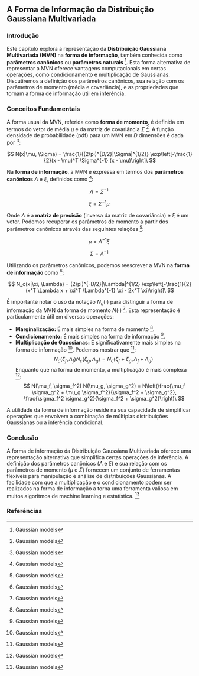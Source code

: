 ## A Forma de Informação da Distribuição Gaussiana Multivariada

### Introdução
Este capítulo explora a representação da **Distribuição Gaussiana Multivariada (MVN)** na **forma de informação**, também conhecida como **parâmetros canônicos** ou **parâmetros naturais** [^1]. Esta forma alternativa de representar a MVN oferece vantagens computacionais em certas operações, como condicionamento e multiplicação de Gaussianas. Discutiremos a definição dos parâmetros canônicos, sua relação com os parâmetros de momento (média e covariância), e as propriedades que tornam a forma de informação útil em inferência.

### Conceitos Fundamentais

A forma usual da MVN, referida como **forma de momento**, é definida em termos do vetor de média $\mu$ e da matriz de covariância $\Sigma$ [^1]. A função densidade de probabilidade (pdf) para um MVN em $D$ dimensões é dada por [^1]:

$$ N(x|\mu, \Sigma) = \frac{1}{(2\pi)^{D/2}|\Sigma|^{1/2}} \exp\left[-\frac{1}{2}(x - \mu)^T \Sigma^{-1} (x - \mu)\right]\ $$

Na **forma de informação**, a MVN é expressa em termos dos **parâmetros canônicos** $\Lambda$ e $\xi$, definidos como [^1]:

$$ \Lambda = \Sigma^{-1}\ $$

$$ \xi = \Sigma^{-1} \mu\ $$

Onde $\Lambda$ é a **matriz de precisão** (inversa da matriz de covariância) e $\xi$ é um vetor. Podemos recuperar os parâmetros de momento a partir dos parâmetros canônicos através das seguintes relações [^1]:

$$ \mu = \Lambda^{-1} \xi\ $$

$$ \Sigma = \Lambda^{-1}\ $$

Utilizando os parâmetros canônicos, podemos reescrever a MVN na **forma de informação** como [^1]:

$$ N_c(x|\xi, \Lambda) = (2\pi)^{-D/2}|\Lambda|^{1/2} \exp\left[-\frac{1}{2}(x^T \Lambda x + \xi^T \Lambda^{-1} \xi - 2x^T \xi)\right]\ $$

É importante notar o uso da notação $N_c(\cdot)$ para distinguir a forma de informação da MVN da forma de momento $N(\cdot)$ [^1]. Esta representação é particularmente útil em diversas operações:

*   **Marginalização:** É mais simples na forma de momento [^1].
*   **Condicionamento:** É mais simples na forma de informação [^1].
*   **Multiplicação de Gaussianas:** É significativamente mais simples na forma de informação [^1]. Podemos mostrar que [^1]:
    $$     N_c(\xi_f, \Lambda_f) N_c(\xi_g, \Lambda_g) = N_c(\xi_f + \xi_g, \Lambda_f + \Lambda_g)\     $$
    Enquanto que na forma de momento, a multiplicação é mais complexa [^1]:
    $$     N(\mu_f, \sigma_f^2) N(\mu_g, \sigma_g^2) = N\left(\frac{\mu_f \sigma_g^2 + \mu_g \sigma_f^2}{\sigma_f^2 + \sigma_g^2}, \frac{\sigma_f^2 \sigma_g^2}{\sigma_f^2 + \sigma_g^2}\right)\     $$

A utilidade da forma de informação reside na sua capacidade de simplificar operações que envolvem a combinação de múltiplas distribuições Gaussianas ou a inferência condicional.

### Conclusão

A forma de informação da Distribuição Gaussiana Multivariada oferece uma representação alternativa que simplifica certas operações de inferência. A definição dos parâmetros canônicos ($\Lambda$ e $\xi$) e sua relação com os parâmetros de momento ($\mu$ e $\Sigma$) fornecem um conjunto de ferramentas flexíveis para manipulação e análise de distribuições Gaussianas. A facilidade com que a multiplicação e o condicionamento podem ser realizados na forma de informação a torna uma ferramenta valiosa em muitos algoritmos de machine learning e estatística. [^1]

### Referências
[^1]: Gaussian models
<!-- END -->